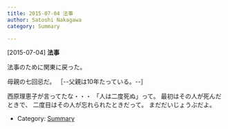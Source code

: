 ```yaml
---
title: 2015-07-04 法事
author: Satoshi Nakagawa
category: Summary

---
```


[2015-07-04] **法事** 

 法事のために関東に戻った。
<!--more-->

 母親の七回忌だ。
［--父親は10年たっている。--］

 西原理恵子が言ってたな・・・
「人は二度死ぬ」って。
最初はその人が死んだときで、
二度目はその人が忘れられたときだって。
まだだいじょうぶだよ。

- Category: [Summary](https://merapano.github.io/categories.html#Summary)

